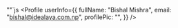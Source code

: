 ""`js
<Profile
  userInfo={{
    fullName: "Bishal Mishra",
    email: "bishal@idealaya.com.np",
    profilePic: "",
  }}
/>
```;
